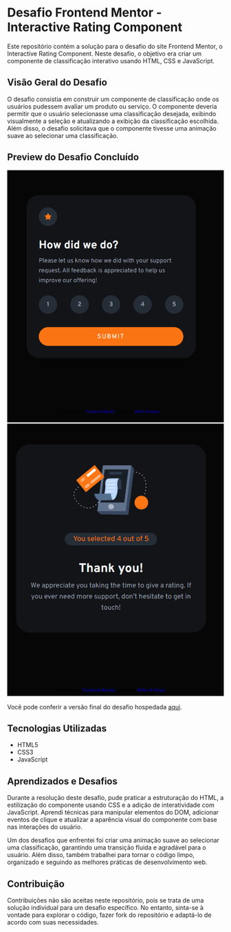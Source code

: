 # Desafio Frontend Mentor - Interactive Rating Component

Este repositório contém a solução para o desafio do site Frontend Mentor, o Interactive Rating Component. Neste desafio, o objetivo era criar um componente de classificação interativo usando HTML, CSS e JavaScript.

## Visão Geral do Desafio

O desafio consistia em construir um componente de classificação onde os usuários pudessem avaliar um produto ou serviço. O componente deveria permitir que o usuário selecionasse uma classificação desejada, exibindo visualmente a seleção e atualizando a exibição da classificação escolhida. Além disso, o desafio solicitava que o componente tivesse uma animação suave ao selecionar uma classificação.

## Preview do Desafio Concluído

![Preview do Desafio Concluído](screen_shots/Captura01.png)
![Preview do Desafio Concluído02](screen_shots/Captura02.png)

Você pode conferir a versão final do desafio hospedada [aqui](https://xx-mill3r-xx.github.io/interactive-rating-component_Challenge/).

## Tecnologias Utilizadas

- HTML5
- CSS3
- JavaScript

## Aprendizados e Desafios

Durante a resolução deste desafio, pude praticar a estruturação do HTML, a estilização do componente usando CSS e a adição de interatividade com JavaScript. Aprendi técnicas para manipular elementos do DOM, adicionar eventos de clique e atualizar a aparência visual do componente com base nas interações do usuário.

Um dos desafios que enfrentei foi criar uma animação suave ao selecionar uma classificação, garantindo uma transição fluida e agradável para o usuário. Além disso, também trabalhei para tornar o código limpo, organizado e seguindo as melhores práticas de desenvolvimento web.

## Contribuição

Contribuições não são aceitas neste repositório, pois se trata de uma solução individual para um desafio específico. No entanto, sinta-se à vontade para explorar o código, fazer fork do repositório e adaptá-lo de acordo com suas necessidades.
